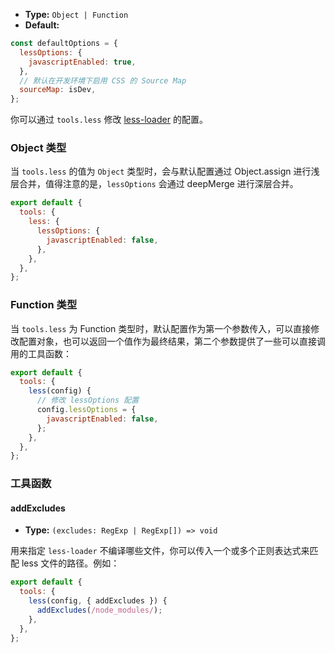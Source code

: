 - **Type:** `Object | Function`
- **Default:**

```js
const defaultOptions = {
  lessOptions: {
    javascriptEnabled: true,
  },
  // 默认在开发环境下启用 CSS 的 Source Map
  sourceMap: isDev,
};
```

你可以通过 `tools.less` 修改 [less-loader](https://github.com/webpack-contrib/less-loader) 的配置。

### Object 类型

当 `tools.less` 的值为 `Object` 类型时，会与默认配置通过 Object.assign 进行浅层合并，值得注意的是，`lessOptions` 会通过 deepMerge 进行深层合并。

```js
export default {
  tools: {
    less: {
      lessOptions: {
        javascriptEnabled: false,
      },
    },
  },
};
```

### Function 类型

当 `tools.less` 为 Function 类型时，默认配置作为第一个参数传入，可以直接修改配置对象，也可以返回一个值作为最终结果，第二个参数提供了一些可以直接调用的工具函数：

```js
export default {
  tools: {
    less(config) {
      // 修改 lessOptions 配置
      config.lessOptions = {
        javascriptEnabled: false,
      };
    },
  },
};
```

### 工具函数

#### addExcludes

- **Type:** `(excludes: RegExp | RegExp[]) => void`

用来指定 `less-loader` 不编译哪些文件，你可以传入一个或多个正则表达式来匹配 less 文件的路径。例如：

```js
export default {
  tools: {
    less(config, { addExcludes }) {
      addExcludes(/node_modules/);
    },
  },
};
```
